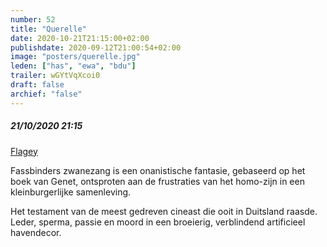 ```yaml
---
number: 52
title: "Querelle"
date: 2020-10-21T21:15:00+02:00
publishdate: 2020-09-12T21:00:54+02:00
image: "posters/querelle.jpg"
leden: ["has", "ewa", "bdu"]
trailer: wGYtVqXcoi0
draft: false
archief: "false"
---
```


##### 21/10/2020 21:15

[Flagey](https://www.flagey.be/nl/activity/7834-querelle-rainer-werner-fassbinder)

Fassbinders zwanezang is een onanistische fantasie, gebaseerd op het boek van Genet,
ontsproten aan de frustraties van het homo-zijn in een kleinburgerlijke samenleving.
<!--more-->
Het testament van de meest gedreven cineast die ooit in Duitsland raasde. Leder,
sperma, passie en moord in een broeierig, verblindend artificieel havendecor.
